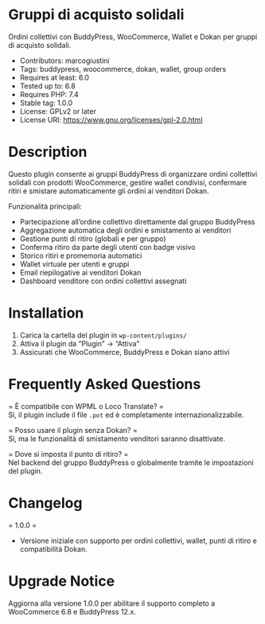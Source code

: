 # Gruppi di acquisto solidali 
Ordini collettivi con BuddyPress, WooCommerce, Wallet e Dokan per gruppi di acquisto solidali.

- Contributors: marcogiustini  
- Tags: buddypress, woocommerce, dokan, wallet, group orders  
- Requires at least: 6.0  
- Tested up to: 6.8  
- Requires PHP: 7.4  
- Stable tag: 1.0.0  
- License: GPLv2 or later  
- License URI: https://www.gnu.org/licenses/gpl-2.0.html

# Description 

Questo plugin consente ai gruppi BuddyPress di organizzare ordini collettivi solidali con prodotti WooCommerce, gestire wallet condivisi, confermare ritiri e smistare automaticamente gli ordini ai venditori Dokan.

Funzionalità principali:
* Partecipazione all’ordine collettivo direttamente dal gruppo BuddyPress
* Aggregazione automatica degli ordini e smistamento ai venditori
* Gestione punti di ritiro (globali e per gruppo)
* Conferma ritiro da parte degli utenti con badge visivo
* Storico ritiri e promemoria automatici
* Wallet virtuale per utenti e gruppi
* Email riepilogative ai venditori Dokan
* Dashboard venditore con ordini collettivi assegnati

# Installation 

1. Carica la cartella del plugin in `wp-content/plugins/`
2. Attiva il plugin da “Plugin” → “Attiva”
3. Assicurati che WooCommerce, BuddyPress e Dokan siano attivi

# Frequently Asked Questions 

= È compatibile con WPML o Loco Translate? =  
Sì, il plugin include il file `.pot` ed è completamente internazionalizzabile.

= Posso usare il plugin senza Dokan? =  
Sì, ma le funzionalità di smistamento venditori saranno disattivate.

= Dove si imposta il punto di ritiro? =  
Nel backend del gruppo BuddyPress o globalmente tramite le impostazioni del plugin.

# Changelog 

= 1.0.0 =
* Versione iniziale con supporto per ordini collettivi, wallet, punti di ritiro e compatibilità Dokan.

# Upgrade Notice 

Aggiorna alla versione 1.0.0 per abilitare il supporto completo a WooCommerce 6.8 e BuddyPress 12.x.
